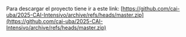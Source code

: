 Para descargar el proyecto tiene ir a este link: [https://github.com/cai-uba/2025-CAI-Intensivo/archive/refs/heads/master.zip](https://github.com/cai-uba/2025-CAI-Intensivo/archive/refs/heads/master.zip)
